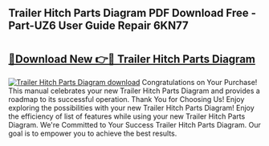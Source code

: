 ## Trailer Hitch Parts Diagram PDF Download Free - Part-UZ6 User Guide Repair 6KN77

# <h2><a href="http://dfubvzr.blite.top/?on=Trailer+Hitch+Parts+Diagram">🔗Download New 👉🔴 Trailer Hitch Parts Diagram</a></h2>

[![Trailer Hitch Parts Diagram download](https://i.imgur.com/lujVjoI.png)](http://dfubvzr.blite.top/?on=Trailer+Hitch+Parts+Diagram)
Congratulations on Your Purchase! This manual celebrates your new Trailer Hitch Parts Diagram and provides a roadmap to its successful operation. Thank You for Choosing Us! Enjoy exploring the possibilities with your new Trailer Hitch Parts Diagram! Enjoy the efficiency of list of features while using your new Trailer Hitch Parts Diagram. We're Committed to Your Success Trailer Hitch Parts Diagram. Our goal is to empower you to achieve the best results.
